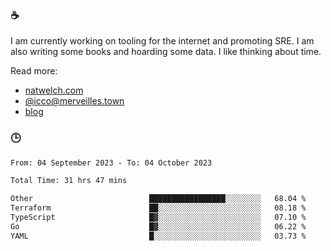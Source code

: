 ### ☕

I am currently working on tooling for the internet and promoting SRE. I am also writing some books and hoarding some data. I like thinking about time. 

Read more:

 - [natwelch.com](https://natwelch.com)
 - [@icco@merveilles.town](https://merveilles.town/@icco)
 - [blog](https://writing.natwelch.com)

### 🕒

<!--START_SECTION:waka-->

```txt
From: 04 September 2023 - To: 04 October 2023

Total Time: 31 hrs 47 mins

Other                          █████████████████░░░░░░░░   68.04 %
Terraform                      ██░░░░░░░░░░░░░░░░░░░░░░░   08.18 %
TypeScript                     █▓░░░░░░░░░░░░░░░░░░░░░░░   07.10 %
Go                             █▓░░░░░░░░░░░░░░░░░░░░░░░   06.22 %
YAML                           █░░░░░░░░░░░░░░░░░░░░░░░░   03.73 %
```

<!--END_SECTION:waka-->
